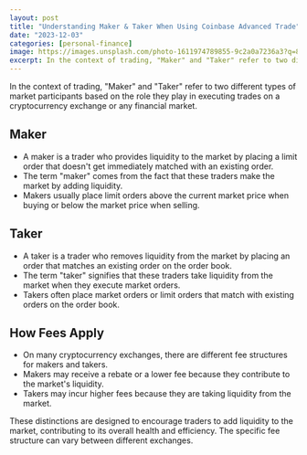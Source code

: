 ```yaml
---
layout: post
title: "Understanding Maker & Taker When Using Coinbase Advanced Trade"
date: "2023-12-03"
categories: [personal-finance]
image: https://images.unsplash.com/photo-1611974789855-9c2a0a7236a3?q=80&w=2070&auto=format&fit=crop&ixlib=rb-4.0.3&ixid=M3wxMjA3fDB8MHxwaG90by1wYWdlfHx8fGVufDB8fHx8fA%3D%3D
excerpt: In the context of trading, "Maker" and "Taker" refer to two different types of market participants based on the role they play in executing trades on a cryptocurrency exchange or any financial market.
---
```


In the context of trading, "Maker" and "Taker" refer to two different types of market participants based on the role they play in executing trades on a cryptocurrency exchange or any financial market.

## Maker
   - A maker is a trader who provides liquidity to the market by placing a limit order that doesn't get immediately matched with an existing order.
   - The term "maker" comes from the fact that these traders make the market by adding liquidity.
   - Makers usually place limit orders above the current market price when buying or below the market price when selling.

## Taker
   - A taker is a trader who removes liquidity from the market by placing an order that matches an existing order on the order book.
   - The term "taker" signifies that these traders take liquidity from the market when they execute market orders.
   - Takers often place market orders or limit orders that match with existing orders on the order book.

## How Fees Apply
   - On many cryptocurrency exchanges, there are different fee structures for makers and takers.
   - Makers may receive a rebate or a lower fee because they contribute to the market's liquidity.
   - Takers may incur higher fees because they are taking liquidity from the market.

These distinctions are designed to encourage traders to add liquidity to the market, contributing to its overall health and efficiency. The specific fee structure can vary between different exchanges.